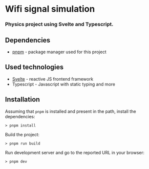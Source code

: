 # Wifi signal simulation


### Physics project using Svelte and Typescript.

## Dependencies

* [pnpm](https://pnpm.io/installation) - package manager used for this project

## Used technologies

* [Svelte](https://svelte.dev/) - reactive JS frontend framework
* Typescript - Javascript with static typing and more

## Installation

Assuming that `pnpm` is installed and present in the path, install the dependencies:
```shell
> pnpm install
```

Build the project:
```shell
> pnpm run build
```

Run development server and go to the reported URL in your browser:
```shell
> pnpm dev
```
